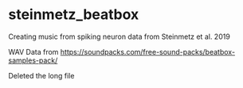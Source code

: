 # steinmetz_beatbox
 Creating music from spiking neuron data from Steinmetz et al. 2019
 
 WAV Data from https://soundpacks.com/free-sound-packs/beatbox-samples-pack/
 
 Deleted the long file
